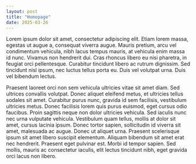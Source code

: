 ```yaml
---
layout: post
title: "Homepage"
date: 2025-03-26
---
```


Lorem ipsum dolor sit amet, consectetur adipiscing elit. Etiam lorem massa, egestas ut augue a, consequat viverra augue. Mauris pretium, arcu vel condimentum vehicula, nibh lacus tempus mauris, at vehicula enim massa id nunc. Vivamus non hendrerit dui. Cras rhoncus libero eu nisi pharetra, in feugiat orci pellentesque. Curabitur tincidunt libero ac rutrum dignissim. Sed tincidunt nisl ipsum, nec luctus tellus porta eu. Duis vel volutpat urna. Duis vel bibendum lectus.

Praesent laoreet orci non sem vehicula ultricies vitae sit amet diam. Sed ultrices convallis volutpat. Donec aliquet eleifend metus, et ultricies tellus sodales sit amet. Curabitur purus nunc, gravida id sem facilisis, vestibulum ultricies metus. Donec facilisis lorem quis purus euismod, eget cursus odio faucibus. Proin sagittis neque non dolor ultricies vehicula. Sed iaculis nunc nec urna vulputate vehicula. Vestibulum quam tellus, mollis at dolor sit amet, cursus lacinia ipsum. Donec tortor sapien, sollicitudin id viverra sit amet, malesuada ac augue. Donec ut aliquet urna. Praesent scelerisque ipsum sit amet libero suscipit elementum. Aliquam bibendum sit amet erat nec hendrerit. Praesent eget pulvinar est. Morbi id tempor sapien. Sed mollis, mauris ac consectetur iaculis, elit lectus tincidunt nibh, eget gravida orci lacus non libero.
